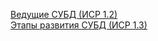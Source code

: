 <a target="" href="https://prezi.com/view/XZsNdaWs5buZux3ZBanH/">Ведущие СУБД (ИСР 1.2)</a><br/>
<a target="" href="https://prezi.com/view/xFU0c21aoMsvgOSEYb9i/">Этапы развития СУБД (ИСР 1.3)</a>
